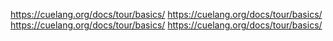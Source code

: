 https://cuelang.org/docs/tour/basics/
https://cuelang.org/docs/tour/basics/
https://cuelang.org/docs/tour/basics/
https://cuelang.org/docs/tour/basics/
